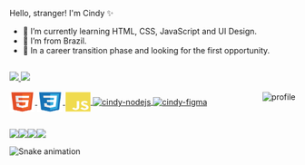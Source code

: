  Hello, stranger! I'm Cindy ✨

- 👾 I’m currently learning HTML, CSS, JavaScript and UI Design.
- 🔰 I’m from Brazil.
- 📌 In a career transition phase and looking for the first opportunity.
 ##	
  <a href="https://github.com/eucindyn">
  <img height="180em" src="https://github-readme-stats.vercel.app/api?username=eucindyn&show_icons=true&theme=dracula&include_all_commits=true&count_private=true"/>
  <img height="180em" src="https://github-readme-stats.vercel.app/api/top-langs/?username=eucindyn&layout=compact&langs_count=7&theme=dracula"/>  
</div>
        
<div style="display: inline_block"><br>
  <img align="center" alt="cindy-html" height="35" width="45" src="https://raw.githubusercontent.com/devicons/devicon/master/icons/html5/html5-original.svg">
  <img align="center" alt="cindy-css" height="35" width="45" src="https://raw.githubusercontent.com/devicons/devicon/master/icons/css3/css3-original.svg">	
  <img align="center" alt="cindy-js" height="35" width="45" src="https://raw.githubusercontent.com/devicons/devicon/master/icons/javascript/javascript-plain.svg">
  <img align="center" alt="cindy-nodejs" height="35" width="45" src="https://cdn.jsdelivr.net/gh/devicons/devicon/icons/nodejs/nodejs-plain.svg" />
  <img align="center" alt="cindy-figma" height="35" width="45" src="https://cdn.jsdelivr.net/gh/devicons/devicon/icons/figma/figma-original.svg">
  <img align="right" alt="profile" height="170" src="https://user-images.githubusercontent.com/92797194/154979405-d1974f08-7e96-422b-9aea-abd2ee93d780.png">	
</div>	

	
##	
	
<div>
<a href="https://instagram.com/eucindyn" target="_blank"><img align="left" src="https://img.shields.io/badge/-Instagram-%23E4405F?style=for-the-badge&logo=instagram&logoColor=white" target="_blank"></a>
	
  <a href="https://www.linkedin.com/in/cindynascimento" target="_blank"><img align="left" src="https://img.shields.io/badge/-LinkedIn-%230077B5?style=for-the-badge&logo=linkedin&logoColor=white" target="_blank"></a>
	
  <a href="https://twitter.com/eucindyn" target="_blank"><img align="left" src="https://img.shields.io/badge/-Twitter-1DA1F2?style=for-the-badge&logo=gmail&logoColor=white" target="_blank"></a>
	
  <a href="https://open.spotify.com/user/22gcdqk3tmdlcexkzomodh3ji?si=f50275902b6c4b26" target="_blank"><img align="left" src="https://img.shields.io/badge/Spotify-1ED760?&style=for-the-badge&logo=spotify&logoColor=white" target="_blank"></a>	

 
<div><br> 
  
   ![Snake animation](https://github.com/eucindyn/eucindyn/blob/output/github-contribution-grid-snake.svg)
	
 </div>
        
        

        
